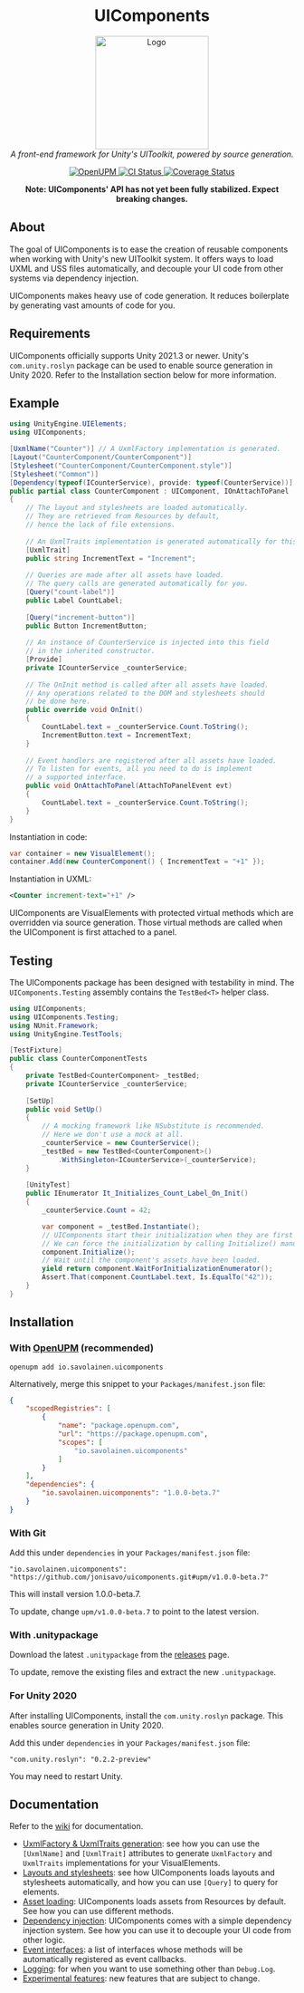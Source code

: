 ﻿<h1 align="center">UIComponents</h1>

<p align="center">
    <img src="https://raw.githubusercontent.com/jonisavo/uicomponents/main/logo.png" alt="Logo" width="200px" height="200px" />
    <br />
    <i>A front-end framework for Unity's UIToolkit, powered by source generation.</i>
</p>

<p align="center">
	<a href="https://openupm.com/packages/io.savolainen.uicomponents/">
		<img src="https://img.shields.io/npm/v/io.savolainen.uicomponents?label=openupm&amp;registry_uri=https://package.openupm.com" alt="OpenUPM" />
	</a>
    <a href="https://github.com/jonisavo/uicomponents/actions/workflows/ci.yml">
        <img src="https://github.com/jonisavo/uicomponents/actions/workflows/ci.yml/badge.svg" alt="CI Status" />
    </a>
    <a href="https://codecov.io/gh/jonisavo/uicomponents">
      <img src="https://codecov.io/gh/jonisavo/uicomponents/branch/main/graph/badge.svg?token=A7DF04CF06" alt="Coverage Status" />
    </a>
</p>

<p align="center">
	<b>Note: UIComponents' API has not yet been fully stabilized. Expect breaking changes.</b>
</p>

## About

The goal of UIComponents is to ease the creation of reusable components when
working with Unity's new UIToolkit system. It offers ways to load UXML and USS
files automatically, and decouple your UI code from other systems via
dependency injection.

UIComponents makes heavy use of code generation. It reduces boilerplate by generating vast amounts
of code for you.

## Requirements

UIComponents officially supports Unity 2021.3 or newer. Unity's `com.unity.roslyn` package
can be used to enable source generation in Unity 2020. Refer to the Installation section
below for more information.

## Example

```c#
using UnityEngine.UIElements;
using UIComponents;

[UxmlName("Counter")] // A UxmlFactory implementation is generated.
[Layout("CounterComponent/CounterComponent")]
[Stylesheet("CounterComponent/CounterComponent.style")]
[Stylesheet("Common")]
[Dependency(typeof(ICounterService), provide: typeof(CounterService))]
public partial class CounterComponent : UIComponent, IOnAttachToPanel
{
    // The layout and stylesheets are loaded automatically.
    // They are retrieved from Resources by default,
    // hence the lack of file extensions.
    
    // An UxmlTraits implementation is generated automatically for this class.
    [UxmlTrait]
    public string IncrementText = "Increment";
    
    // Queries are made after all assets have loaded.
    // The query calls are generated automatically for you.
    [Query("count-label")]
    public Label CountLabel;
    
    [Query("increment-button")]
    public Button IncrementButton;
    
    // An instance of CounterService is injected into this field
    // in the inherited constructor.
    [Provide]
    private ICounterService _counterService;
    
    // The OnInit method is called after all assets have loaded.
    // Any operations related to the DOM and stylesheets should
    // be done here.
    public override void OnInit()
    {
        CountLabel.text = _counterService.Count.ToString();
        IncrementButton.text = IncrementText;
    }
    
    // Event handlers are registered after all assets have loaded.
    // To listen for events, all you need to do is implement
    // a supported interface.
    public void OnAttachToPanel(AttachToPanelEvent evt)
    {
        CountLabel.text = _counterService.Count.ToString();
    }
}
```

Instantiation in code:

```c#
var container = new VisualElement();
container.Add(new CounterComponent() { IncrementText = "+1" });
```

Instantiation in UXML:

```xml
<Counter increment-text="+1" />
```

UIComponents are VisualElements with protected virtual methods which are overridden
via source generation. Those virtual methods are called when the UIComponent is first attached to a panel.

## Testing

The UIComponents package has been designed with testability in mind. The `UIComponents.Testing`
assembly contains the `TestBed<T>` helper class.

```c#
using UIComponents;
using UIComponents.Testing;
using NUnit.Framework;
using UnityEngine.TestTools;

[TestFixture]
public class CounterComponentTests
{
    private TestBed<CounterComponent> _testBed;
    private ICounterService _counterService;
    
    [SetUp]
    public void SetUp()
    {
        // A mocking framework like NSubstitute is recommended.
        // Here we don't use a mock at all.
        _counterService = new CounterService();
        _testBed = new TestBed<CounterComponent>()
            .WithSingleton<ICounterService>(_counterService);
    }
    
    [UnityTest]
    public IEnumerator It_Initializes_Count_Label_On_Init()
    {
        _counterService.Count = 42;

        var component = _testBed.Instantiate();
        // UIComponents start their initialization when they are first attached to a panel.
        // We can force the initialization by calling Initialize() manually.
        component.Initialize();
        // Wait until the component's assets have been loaded.
        yield return component.WaitForInitializationEnumerator();
        Assert.That(component.CountLabel.text, Is.EqualTo("42"));
    }
}
```

## Installation

### With [OpenUPM](https://openupm.com/packages/io.savolainen.uicomponents/) (recommended)

```shell
openupm add io.savolainen.uicomponents
```

Alternatively, merge this snippet to your `Packages/manifest.json` file:

```json
{
    "scopedRegistries": [
        {
            "name": "package.openupm.com",
            "url": "https://package.openupm.com",
            "scopes": [
                "io.savolainen.uicomponents"
            ]
        }
    ],
    "dependencies": {
        "io.savolainen.uicomponents": "1.0.0-beta.7"
    }
}
```

### With Git

Add this under `dependencies` in your `Packages/manifest.json` file:

```
"io.savolainen.uicomponents": "https://github.com/jonisavo/uicomponents.git#upm/v1.0.0-beta.7"
```

This will install version 1.0.0-beta.7.

To update, change `upm/v1.0.0-beta.7` to point to the latest version.

### With .unitypackage

Download the latest `.unitypackage` from the [releases](https://github.com/jonisavo/uicomponents/releases) page.

To update, remove the existing files and extract the new `.unitypackage`.

### For Unity 2020

After installing UIComponents, install the `com.unity.roslyn` package. This enables source generation in Unity 2020.

Add this under `dependencies` in your `Packages/manifest.json` file:

```
"com.unity.roslyn": "0.2.2-preview"
```

You may need to restart Unity.

## Documentation

Refer to the [wiki](https://github.com/jonisavo/uicomponents/wiki) for documentation.

- [UxmlFactory & UxmlTraits generation](https://github.com/jonisavo/uicomponents/wiki/2.-UxmlFactory-&-UxmlTraits-generation): see
how you can use the `[UxmlName]` and `[UxmlTrait]` attributes to generate `UxmlFactory` and `UxmlTraits` implementations for
your VisualElements.
- [Layouts and stylesheets](https://github.com/jonisavo/uicomponents/wiki/3.-Layouts-and-stylesheets): see how UIComponents
loads layouts and stylesheets automatically, and how you can use `[Query]` to query for elements.
- [Asset loading](https://github.com/jonisavo/uicomponents/wiki/4.-Asset-loading): UIComponents loads assets from Resources
by default. See how you can use different methods.
- [Dependency injection](https://github.com/jonisavo/uicomponents/wiki/5.-Dependency-injection): UIComponents comes
with a simple dependency injection system. See how you can use it to decouple your UI code from other logic.
- [Event interfaces](https://github.com/jonisavo/uicomponents/wiki/6.-Event-interfaces): a list of interfaces
whose methods will be automatically registered as event callbacks.
- [Logging](https://github.com/jonisavo/uicomponents/wiki/7.-Logging): for when you want to use something other
than `Debug.Log`.
- [Experimental features](https://github.com/jonisavo/uicomponents/wiki/8.-Experimental-features): new features that
are subject to change.
